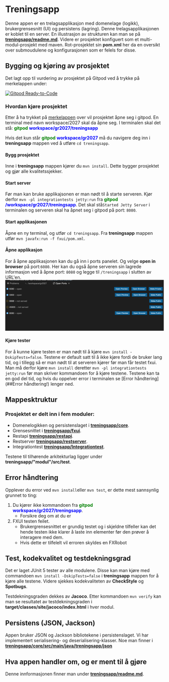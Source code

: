 # Treningsapp

Denne appen er en trelagsapplikasjon med domenelage (logikk), brukergrensesnitt (UI) og persistens (lagring). Denne trelagsapplikasjonen er koblet til en server. En illustrasjon av strukturen kan man se på [**treningsapp/readme.md**](/treningsapp/readme.md). Videre er prosjektet konfiguert som et multi-modul-prosjekt med maven. Rot-prosjektet sin **pom.xml** her da en oversikt over submoudulene og konfigurasjonen som er felels for disse.  


## Bygging og kjøring av prosjektet
Det lagt opp til vurdering av prosjektet på Gitpod ved å trykke på merkelappen under:

[![Gitpod Ready-to-Code](https://img.shields.io/badge/Gitpod-Ready--to--Code-blue?logo=gitpod)](https://gitpod.idi.ntnu.no/#https://gitlab.stud.idi.ntnu.no/it1901/groups-2020/gr2027/gr2027/-/tree/master)



### Hvordan kjøre prosjektet
Etter å ha trykket på [merkelappen](https://gitpod.idi.ntnu.no/#https://gitlab.stud.idi.ntnu.no/it1901/groups-2020/gr2027/gr2027/-/tree/master) over vil prosjektet åpne seg i gitpod. En terminal med navn workspace/2027 skal da åpne seg. I terminalen skal det stå:
<span style="color:green; font-weight: bold;">gitpod</span> <span style="color:blue; font-weight: bold;">workspace/gr2027/treningsapp</span> 

Hvis det kun står <span style="color:green; font-weight: bold;">gitpod</span> <span style="color:blue; font-weight: bold;">workspace/gr2027</span> må du navigere deg inn i **treningsapp** mappen ved å utføre `cd treningsapp`. 

#### Bygg prosjektet
Inne i **treningsapp** mappen kjører du `mvn install`. Dette bygger prosjektet og gjør alle kvalitetssjekker. 

#### Start server
Før man kan bruke applikajsonen er man nødt til å starte serveren. Kjør derfor `mvn -pl integrationtests jetty:run` fra <span style ="color:green; font-weight:bold;">gitpod</span><span style="color:blue; font-weight: bold;"> /workspace/gr2027/treningsapp</span>. Det skal stå`Started Jetty Server` i terminalen og serveren skal ha åpnet seg i gitpod på port: `8080`.

#### Start applikasjonen
Åpne en ny terminal, og utfør `cd treningsapp`.
Fra **treningsapp** mappen utfør `mvn javafx:run -f fxui/pom.xml`.

#### Åpne applikasjon
For å åpne applikasjonen kan du gå inn i ports panelet. Og velge **open in browser** på port:`6080`. 
Her kan du også åpne serveren sin lagrede informasjon ved å åpne port: `8080` og legge til `/treningsapp` i slutten av URL'en.
![Ports panelet](treningsapp/resources/ports_panel.png)


#### Kjøre tester
For å kunne kjøre testen er man nødt til å kjøre `mvn install -DskipTests=false`. Testene er default satt til å ikke kjøre fordi de bruker lang tid, og i tillegg så er man nødt til at serveren kjører før man får testet fxui. Man må derfor kjøre `mvn install` deretter `mvn -pl integrationtests jetty:run` før man skriver kommandoen for å kjøre testene. Testene kan ta en god del tid, og hvis du oppelver error i terminalen se [Error håndtering](##Error håndtering!) lenger ned.


## Mappesktruktur

### Prosjektet er delt inn i fem moduler: 
* Domenelogikken og persistenslaget i [**treningsapp/core**](/treningsapp/core).
* Grensesnittet i [**treningsapp/fxui**](/treningsapp/fxui/).
* Restapi [**treningsapp/restapi**](/treningsapp/restapi).
* Restserver [**treningsapp/restserver**](/treningsapp/restserver).
* Integrationtest [**treningsapp/Integrationtest**](/treningsapp/rIntegrationtest).
 

Testene til tilhørende arkitekturlag ligger under **treningsapp/"modul"/src/test**.

## Error håndtering
Opplever du error ved `mvn install`eller `mvn test`, er dette mest sannsynlig grunnet to ting:
1. Du kjører ikke kommandoen fra <span style="color:green; font-weight: bold;">gitpod</span> <span style="color:blue; font-weight: bold;">workspace/gr2027/treningsapp</span>.
    - Forsikre deg om at du er 
3. FXUI testen feilet.
    - Brukergrensesnittet er grundig testet og i skjeldne tilfeller kan det hende testen ikke klarer å laste inn elementer før den prøver å interagere med dem. 
    - Hvis dette er tilfelelt vil erroren skyldes en FXRobot


## Test, kodekvalitet og testdekningsgrad

Det er laget JUnit 5 tester av alle modulene. Disse kan man kjøre med commandoen `mvn install -DskipTests=false` i **treningsapp** mappen for å kjøre alle testene. Videre sjekkes kodekvaliteten av **CheckStyle** og **Spotbugs**.

Testdekningsgraden dekkes av **Jacoco**. Etter kommandoen `mvn verify` kan man se resultatet av testdekningsgraden i **target/classes/site/jacoco/index.html** i hver modul.
 

## Persistens (JSON, Jackson)

Appen bruker JSON og Jackson bibliotekene i persistenslaget. Vi har implementert serialisering- og deserialisering-klasser. Noe man finner i [**treningsapp/core/src/main/java/treningsapp/json**](/treningsapp/core/src/main/java/treningsapp/json)  


## Hva appen handler om, og er ment til å gjøre
Denne innformasjonen finner man under [**treningsapp/readme.md**](/treningsapp/readme.md).